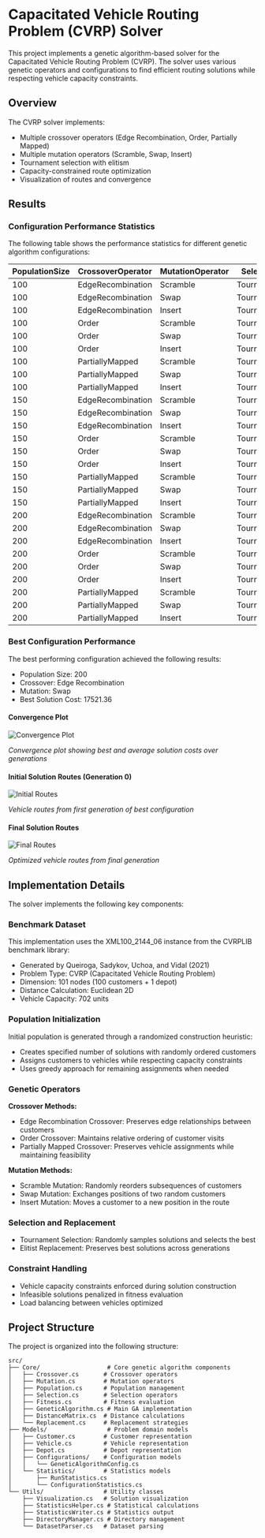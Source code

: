 # Capacitated Vehicle Routing Problem (CVRP) Solver

This project implements a genetic algorithm-based solver for the Capacitated Vehicle Routing Problem (CVRP). The solver uses various genetic operators and configurations to find efficient routing solutions while respecting vehicle capacity constraints.

## Overview

The CVRP solver implements:
- Multiple crossover operators (Edge Recombination, Order, Partially Mapped)
- Multiple mutation operators (Scramble, Swap, Insert) 
- Tournament selection with elitism
- Capacity-constrained route optimization
- Visualization of routes and convergence

## Results

### Configuration Performance Statistics

The following table shows the performance statistics for different genetic algorithm configurations:

|PopulationSize|CrossoverOperator|MutationOperator|SelectionOperator  |ReplacementOperator|TournamentSize|EliteCount|CrossoverRate|MutationRate|MaxGenerations|FitnessFunction              |Best    |Worst   |Mean    |StdDev |
|--------------|-----------------|----------------|-------------------|-------------------|--------------|----------|-------------|------------|--------------|-----------------------------|--------|--------|--------|-------|
|100           |EdgeRecombination|Scramble        |TournamentSelection|ElitistReplacement |2             |10        |0.85         |0.5         |320           |CalculateDistanceWithCapacity|21098.87|25679.16|23174.59|1258.24|
|100           |EdgeRecombination|Swap            |TournamentSelection|ElitistReplacement |2             |10        |0.85         |0.5         |320           |CalculateDistanceWithCapacity|19781.61|23990.55|21761.39|1230.03|
|100           |EdgeRecombination|Insert          |TournamentSelection|ElitistReplacement |2             |10        |0.85         |0.5         |320           |CalculateDistanceWithCapacity|20046.56|23480.25|21873.29|1098.72|
|100           |Order            |Scramble        |TournamentSelection|ElitistReplacement |2             |10        |0.85         |0.5         |320           |CalculateDistanceWithCapacity|26305.64|30897.69|29730.66|1434.40|
|100           |Order            |Swap            |TournamentSelection|ElitistReplacement |2             |10        |0.85         |0.5         |320           |CalculateDistanceWithCapacity|27838.28|30806.70|29025.44|909.01 |
|100           |Order            |Insert          |TournamentSelection|ElitistReplacement |2             |10        |0.85         |0.5         |320           |CalculateDistanceWithCapacity|23353.16|26183.29|24763.18|904.62 |
|100           |PartiallyMapped  |Scramble        |TournamentSelection|ElitistReplacement |2             |10        |0.85         |0.5         |320           |CalculateDistanceWithCapacity|23970.59|28991.24|26426.97|1734.06|
|100           |PartiallyMapped  |Swap            |TournamentSelection|ElitistReplacement |2             |10        |0.85         |0.5         |320           |CalculateDistanceWithCapacity|22760.58|29240.60|26430.59|1715.13|
|100           |PartiallyMapped  |Insert          |TournamentSelection|ElitistReplacement |2             |10        |0.85         |0.5         |320           |CalculateDistanceWithCapacity|22464.32|25609.67|24148.83|911.61 |
|150           |EdgeRecombination|Scramble        |TournamentSelection|ElitistReplacement |2             |10        |0.85         |0.5         |320           |CalculateDistanceWithCapacity|18831.01|23348.96|21228.96|1442.26|
|150           |EdgeRecombination|Swap            |TournamentSelection|ElitistReplacement |2             |10        |0.85         |0.5         |320           |CalculateDistanceWithCapacity|17920.49|23030.84|20605.05|1684.30|
|150           |EdgeRecombination|Insert          |TournamentSelection|ElitistReplacement |2             |10        |0.85         |0.5         |320           |CalculateDistanceWithCapacity|18572.06|21352.68|19813.74|917.76 |
|150           |Order            |Scramble        |TournamentSelection|ElitistReplacement |2             |10        |0.85         |0.5         |320           |CalculateDistanceWithCapacity|27896.91|31166.03|29831.13|1187.27|
|150           |Order            |Swap            |TournamentSelection|ElitistReplacement |2             |10        |0.85         |0.5         |320           |CalculateDistanceWithCapacity|28172.73|30356.20|29071.78|756.47 |
|150           |Order            |Insert          |TournamentSelection|ElitistReplacement |2             |10        |0.85         |0.5         |320           |CalculateDistanceWithCapacity|23436.51|25617.02|24192.58|585.87 |
|150           |PartiallyMapped  |Scramble        |TournamentSelection|ElitistReplacement |2             |10        |0.85         |0.5         |320           |CalculateDistanceWithCapacity|23730.81|28638.17|25954.90|1377.05|
|150           |PartiallyMapped  |Swap            |TournamentSelection|ElitistReplacement |2             |10        |0.85         |0.5         |320           |CalculateDistanceWithCapacity|23269.25|27640.34|25359.87|1227.16|
|150           |PartiallyMapped  |Insert          |TournamentSelection|ElitistReplacement |2             |10        |0.85         |0.5         |320           |CalculateDistanceWithCapacity|21557.40|25361.99|23500.95|1089.35|
|200           |EdgeRecombination|Scramble        |TournamentSelection|ElitistReplacement |2             |10        |0.85         |0.5         |320           |CalculateDistanceWithCapacity|16006.74|23403.14|19621.99|1939.36|
|200           |EdgeRecombination|Swap            |TournamentSelection|ElitistReplacement |2             |10        |0.85         |0.5         |320           |CalculateDistanceWithCapacity|17521.36|20677.69|19036.30|872.65 |
|200           |EdgeRecombination|Insert          |TournamentSelection|ElitistReplacement |2             |10        |0.85         |0.5         |320           |CalculateDistanceWithCapacity|17939.85|20376.80|18965.13|726.17 |
|200           |Order            |Scramble        |TournamentSelection|ElitistReplacement |2             |10        |0.85         |0.5         |320           |CalculateDistanceWithCapacity|27914.40|31025.97|29372.86|860.48 |
|200           |Order            |Swap            |TournamentSelection|ElitistReplacement |2             |10        |0.85         |0.5         |320           |CalculateDistanceWithCapacity|26032.30|29900.63|28440.38|1009.67|
|200           |Order            |Insert          |TournamentSelection|ElitistReplacement |2             |10        |0.85         |0.5         |320           |CalculateDistanceWithCapacity|22258.64|24885.24|23325.29|784.40 |
|200           |PartiallyMapped  |Scramble        |TournamentSelection|ElitistReplacement |2             |10        |0.85         |0.5         |320           |CalculateDistanceWithCapacity|22975.93|27272.93|24684.03|1352.51|
|200           |PartiallyMapped  |Swap            |TournamentSelection|ElitistReplacement |2             |10        |0.85         |0.5         |320           |CalculateDistanceWithCapacity|22456.93|27119.00|24685.77|1420.70|
|200           |PartiallyMapped  |Insert          |TournamentSelection|ElitistReplacement |2             |10        |0.85         |0.5         |320           |CalculateDistanceWithCapacity|22154.96|25253.60|23571.94|839.15 |


### Best Configuration Performance

The best performing configuration achieved the following results:
- Population Size: 200
- Crossover: Edge Recombination
- Mutation: Swap
- Best Solution Cost: 17521.36

#### Convergence Plot

![Convergence Plot](docs/images/convergence_plot.png)

*Convergence plot showing best and average solution costs over generations*

#### Initial Solution Routes (Generation 0)

![Initial Routes](docs/images/generation_0000.png)

*Vehicle routes from first generation of best configuration*

#### Final Solution Routes 

![Final Routes](docs/images/generation_0300.png)

*Optimized vehicle routes from final generation*

## Implementation Details

The solver implements the following key components:

### Benchmark Dataset

This implementation uses the XML100_2144_06 instance from the CVRPLIB benchmark library:
- Generated by Queiroga, Sadykov, Uchoa, and Vidal (2021)
- Problem Type: CVRP (Capacitated Vehicle Routing Problem)
- Dimension: 101 nodes (100 customers + 1 depot)
- Distance Calculation: Euclidean 2D
- Vehicle Capacity: 702 units

### Population Initialization

Initial population is generated through a randomized construction heuristic:
- Creates specified number of solutions with randomly ordered customers
- Assigns customers to vehicles while respecting capacity constraints
- Uses greedy approach for remaining assignments when needed

### Genetic Operators

**Crossover Methods:**
- Edge Recombination Crossover: Preserves edge relationships between customers
- Order Crossover: Maintains relative ordering of customer visits
- Partially Mapped Crossover: Preserves vehicle assignments while maintaining feasibility

**Mutation Methods:**
- Scramble Mutation: Randomly reorders subsequences of customers
- Swap Mutation: Exchanges positions of two random customers
- Insert Mutation: Moves a customer to a new position in the route

### Selection and Replacement

- Tournament Selection: Randomly samples solutions and selects the best
- Elitist Replacement: Preserves best solutions across generations

### Constraint Handling

- Vehicle capacity constraints enforced during solution construction
- Infeasible solutions penalized in fitness evaluation
- Load balancing between vehicles optimized

## Project Structure

The project is organized into the following structure:

```
src/
├── Core/                   # Core genetic algorithm components
│   ├── Crossover.cs       # Crossover operators
│   ├── Mutation.cs        # Mutation operators
│   ├── Population.cs      # Population management
│   ├── Selection.cs       # Selection operators
│   ├── Fitness.cs         # Fitness evaluation
│   ├── GeneticAlgorithm.cs # Main GA implementation
│   ├── DistanceMatrix.cs  # Distance calculations
│   └── Replacement.cs     # Replacement strategies
├── Models/                 # Problem domain models
│   ├── Customer.cs        # Customer representation
│   ├── Vehicle.cs         # Vehicle representation
│   ├── Depot.cs           # Depot representation
│   ├── Configurations/    # Configuration models
│   │   └── GeneticAlgorithmConfig.cs
│   └── Statistics/        # Statistics models
│       ├── RunStatistics.cs
│       └── ConfigurationStatistics.cs
└── Utils/                 # Utility classes
    ├── Visualization.cs   # Solution visualization
    ├── StatisticsHelper.cs # Statistical calculations
    ├── StatisticsWriter.cs # Statistics output
    ├── DirectoryManager.cs # Directory management
    └── DatasetParser.cs   # Dataset parsing
```

